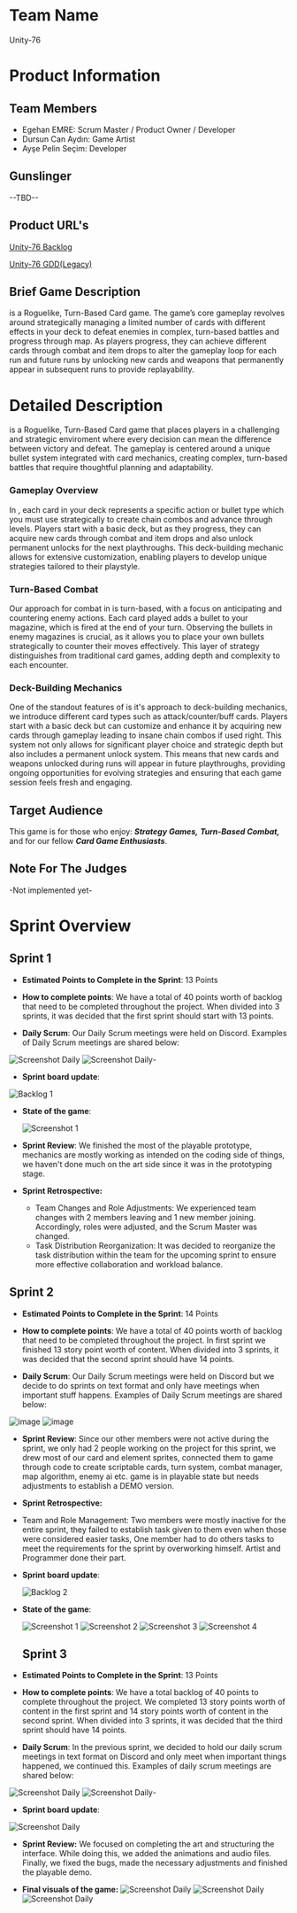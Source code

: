 # **Team Name**

Unity-76

# Product Information

## Team Members
- Egehan EMRE: Scrum Master / Product Owner / Developer
- Dursun Can Aydın: Game Artist
- Ayşe Pelin Seçim: Developer

## Gunslinger

--TBD--

## Product URL's

[Unity-76 Backlog](https://miro.com/app/board/uXjVK3nFc9k=/?share_link_id=787798622591)

[Unity-76 GDD(Legacy)](https://docs.google.com/document/d/1-jOxitJ-poOserVJdOzUOjSWFCbPDeOtg3DQ2ZdOAFI/edit?usp=sharing)

## Brief Game Description

<GameName> is a Roguelike, Turn-Based Card game. The game’s core gameplay revolves around
strategically managing a limited number of cards with different effects in your deck to defeat enemies in complex, turn-based
battles and progress through map. As players progress, they can achieve different cards through combat and item drops to alter the gameplay loop for each run and future runs by unlocking new
cards and weapons that permanently appear in subsequent runs to provide replayability.

# Detailed Description
<GameName> is a Roguelike, Turn-Based Card game that places players in a challenging and
strategic enviroment where every decision can mean the difference between victory and defeat. The gameplay
is centered around a unique bullet system integrated with card mechanics, creating complex, turn-based
battles that require thoughtful planning and adaptability.
### Gameplay Overview
In <GameName>, each card in your deck represents a specific action or bullet type which you must use
strategically to create chain combos and advance through levels. Players start with a basic deck, but as they progress, they can
acquire new cards through combat and item drops and also unlock permanent unlocks for the next
playthroughs. This deck-building mechanic allows for extensive customization, enabling players to
develop unique strategies tailored to their playstyle.
### Turn-Based Combat
Our approach for combat in <GameName> is turn-based, with a focus on anticipating and countering enemy actions. Each
card played adds a bullet to your magazine, which is fired at the end of your turn. Observing the bullets
in enemy magazines is crucial, as it allows you to place your own bullets strategically to counter
their moves effectively. This layer of strategy distinguishes <GameName> from traditional card games,
adding depth and complexity to each encounter.
### Deck-Building Mechanics
One of the standout features of <GameName> is it's approach to deck-building mechanics, we introduce different card types such as attack/counter/buff cards. Players start with a
basic deck but can customize and enhance it by acquiring new cards through gameplay leading to insane chain combos if used right. This system not
only allows for significant player choice and strategic depth but also includes a permanent unlock
system. This means that new cards and weapons unlocked during runs will appear in future
playthroughs, providing ongoing opportunities for evolving strategies and ensuring that each game
session feels fresh and engaging.


## Target Audience

 This game is for those who enjoy: ***Strategy Games,*** ***Turn-Based Combat,*** and for our fellow ***Card Game Enthusiasts***.


## Note For The Judges

-Not implemented yet-

# Sprint Overview
## Sprint 1

- **Estimated Points to Complete in the Sprint**: 13 Points

- **How to complete points**: We have a total of 40 points worth of backlog that need to be completed throughout the project. When divided into 3 sprints, it was decided that the first sprint should start with 13 points.

- **Daily Scrum**: Our Daily Scrum meetings were held on Discord. Examples of Daily Scrum meetings are shared below:

 ![Screenshot Daily](https://github.com/egehanemre/BootcampProject/blob/main/Sprint/Discord2.PNG)
 ![Screenshot Daily](https://github.com/egehanemre/BootcampProject/blob/main/Sprint/DiscordImg.PNG)-

- **Sprint board update**:
  
![Backlog 1](https://github.com/egehanemre/BootcampProject/blob/main/Sprint/Miro.PNG) 

- **State of the game**:
  
  ![Screenshot 1](https://github.com/egehanemre/BootcampProject/blob/main/Sprint/CurrentState.PNG)

- **Sprint Review**: 
We finished the most of the playable prototype, mechanics are mostly working as intended on the coding side of things, we haven't done much on the art side since it was in the prototyping stage. 

- **Sprint Retrospective:**
  - Team Changes and Role Adjustments: We experienced team changes with 2 members leaving and 1 new member joining. Accordingly, roles were adjusted, and the Scrum Master was changed.
  - Task Distribution Reorganization: It was decided to reorganize the task distribution within the team for the upcoming sprint to ensure more effective collaboration and workload balance.
 
## Sprint 2

- **Estimated Points to Complete in the Sprint**: 14 Points

- **How to complete points**: We have a total of 40 points worth of backlog that need to be completed throughout the project. In first sprint we finished 13 story point worth of content. When divided into 3 sprints, it was decided that the second sprint should have 14 points.

- **Daily Scrum**: Our Daily Scrum meetings were held on Discord but we decide to do sprints on text format and only have meetings when important stuff happens. Examples of Daily Scrum meetings are shared below:

![image](https://github.com/egehanemre/BootcampProject/blob/main/Sprint/Meetings2.PNG)
![image](https://github.com/egehanemre/BootcampProject/blob/main/Sprint/dagilimlar.PNG)

- **Sprint Review**: Since our other members were not active during the sprint, we only had 2 people working on the project for this sprint, we drew most of our card and element sprites, connected them to game through code to create scriptable cards, turn system, combat manager, map algorithm, enemy ai etc. game is in playable state but needs adjustments to establish a DEMO version.

- **Sprint Retrospective:**
- Team and Role Management: Two members were mostly inactive for the entire sprint, they failed to establish task given to them even when those were considered easier tasks, One member had to do others tasks to meet the requirements for the sprint by overworking himself. Artist and Programmer done their part.

- **Sprint board update**:
  
  ![Backlog 2](https://github.com/egehanemre/BootcampProject/blob/main/Sprint/Miro2.PNG)

- **State of the game**:
  
  ![Screenshot 1](https://github.com/egehanemre/BootcampProject/blob/main/Sprint/CurrentGameState.PNG)
  ![Screenshot 2](https://github.com/egehanemre/BootcampProject/blob/main/Sprint/PathAlgorithm.jpg)
  ![Screenshot 3](https://github.com/egehanemre/BootcampProject/blob/main/Sprint/CardsTexts.jpg)
  ![Screenshot 4](https://github.com/egehanemre/BootcampProject/blob/main/Sprint/elementler_ortal.png)

  ## Sprint 3

- **Estimated Points to Complete in the Sprint**: 13 Points

- **How to complete points**: We have a total backlog of 40 points to complete throughout the project. We completed 13 story points worth of content in the first sprint and 14 story points worth of content in the second sprint. When divided into 3 sprints, it was decided that the third sprint should have 14 points.

- **Daily Scrum**: In the previous sprint, we decided to hold our daily scrum meetings in text format on Discord and only meet when important things happened, we continued this. Examples of daily scrum meetings are shared below:
  
 ![Screenshot Daily](https://github.com/egehanemre/BootcampProject/blob/main/Sprint/dc1.png)
 ![Screenshot Daily](https://github.com/egehanemre/BootcampProject/blob/main/Sprint/dc2.png)-
  
- **Sprint board update**:
  
 ![Screenshot Daily](https://github.com/egehanemre/BootcampProject/blob/main/Sprint/grafik.png)
  
- **Sprint Review:** We focused on completing the art and structuring the interface. While doing this, we added the animations and audio files. Finally, we fixed the bugs, made the necessary adjustments and finished the playable demo.
  
- **Final visuals of the game:**
![Screenshot Daily](https://github.com/egehanemre/BootcampProject/blob/main/Sprint/game_ss1.png)
![Screenshot Daily](https://github.com/egehanemre/BootcampProject/blob/main/Sprint/game_ss2.png)
![Screenshot Daily](https://github.com/egehanemre/BootcampProject/blob/main/Sprint/game_ss3.png)
